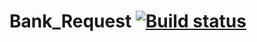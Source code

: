 # Bank_Request [![Build status](https://ci.appveyor.com/api/projects/status/7dlti0q3tawv36h3?svg=true)](https://ci.appveyor.com/project/LaSFront/bank-request)

